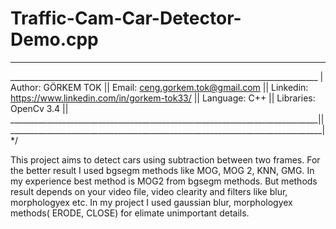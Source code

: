 # Traffic-Cam-Car-Detector-Demo.cpp
______________________________________________________________________________
_____________________________________________________________________________ |
Author: GÖRKEM TOK							                                             ||
Email: ceng.gorkem.tok@gmail.com					                                   ||
Linkedin: https://www.linkedin.com/in/gorkem-tok33/                          ||
Language: C++                                                                ||
Libraries: OpenCv 3.4                                                        ||
_____________________________________________________________________________||
______________________________________________________________________________|
*/

This project aims to detect cars using subtraction between two frames. 
For the better result I used bgsegm methods like MOG, MOG 2, KNN, GMG. In my experience best method is MOG2 from bgsegm methods. 
But methods result depends on your video file, video clearity and filters like blur, morphologyex etc. 
In my project I used gaussian blur, morphologyex methods( ERODE, CLOSE) for elimate unimportant details.

